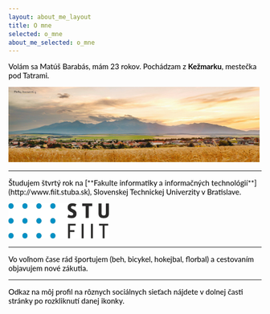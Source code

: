 ```yaml
---
layout: about_me_layout
title: O mne
selected: o_mne
about_me_selected: o_mne
---
```


<span style=" color: #000000; font-family: 'Lato', Helvetica, Arial, sans-serif; font-size: 15px;">Volám sa Matúš Barabás, mám 23 rokov. Pochádzam z **Kežmarku**, mestečka pod Tatrami.</span>

[<img src="/images/kezmarok.jpg" width="500px" height="150px">](http://kezmarok.sk)
<hr/>
<span style=" color: #000000; font-family: 'Lato', Helvetica, Arial, sans-serif; font-size: 15px;">Študujem štvrtý rok na [**Fakulte informatiky a informačných technológií**](http://www.fiit.stuba.sk), Slovenskej Technickej Univerzity v Bratislave.</span>

[<img src="/images/fiit.gif" width="200px" height="70px">](http://fiit.stuba.sk)
<hr/>
<span style=" color: #000000; font-family: 'Lato', Helvetica, Arial, sans-serif; font-size: 15px;">Vo voľnom čase rád športujem (beh, bicykel, hokejbal, florbal) a cestovaním objavujem nové zákutia.</span>
<hr/>
<span style=" color: #000000; font-family: 'Lato', Helvetica, Arial, sans-serif; font-size: 15px;">Odkaz na môj profil na rôznych sociálnych sieťach nájdete v dolnej časti stránky po rozkliknutí danej ikonky.</span>
